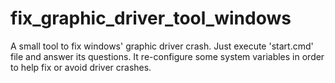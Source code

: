 # fix_graphic_driver_tool_windows
A small tool to fix windows' graphic driver crash. Just execute 'start.cmd' file and answer its questions. It re-configure some system variables in order to help fix or avoid driver crashes.
